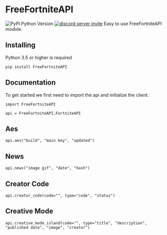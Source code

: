 # FreeFortniteAPI
![PyPI Python Version](https://img.shields.io/pypi/pyversions/fortnite-api?label=python%20version&logo=python&logoColor=yellow)
[![discord server invite](https://discordapp.com/api/guilds/881251978951397396/embed.png)](https://discord.com/invite/pFUTyqqcUx)
Easy to use FreeFortniteAPI module.

## Installing

Python 3.5 or higher is required

```
pip install FreeFortniteAPI
```

## Documentation

To get started we first need to import the api and initialize the client.

```
import FreeFortniteAPI

api = FreeFortniteAPI.FortniteAPI
```

## Aes

```
api.aes("build", "main key", "updated")
```

## News
```
api.news("image gif", "date", "hash")
```

## Creator Code
```
api.creator_code(code="", type="code", "status")
```

## Creative Mode
```
api.creative_mode_island(code="", type="title", "description", "published date", "image", "creator")
```